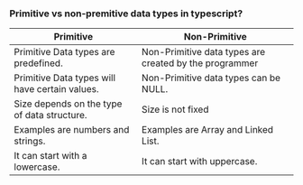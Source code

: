 ### Primitive vs non-premitive data types in typescript?

| **Primitive**                                  | **Non-Primitive**                                      |
| ---------------------------------------------- | ------------------------------------------------------ |
| Primitive Data types are predefined.           | Non-Primitive data types are created by the programmer |
| Primitive Data types will have certain values. | Non-Primitive data types can be NULL.                  |
| Size depends on the type of data structure.    | Size is not fixed                                      |
| Examples are numbers and strings.              | Examples are Array and Linked List.                    |
| It can start with a lowercase.                 | It can start with uppercase.                           |